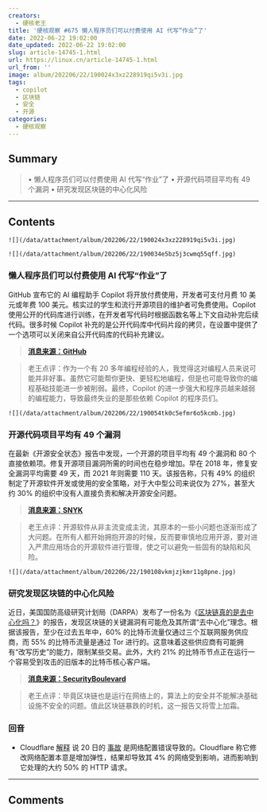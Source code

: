 ```yaml
---
creators:
  - 硬核老王
title: '硬核观察 #675 懒人程序员们可以付费使用 AI 代写“作业”了'
date: 2022-06-22 19:02:00
date_updated: 2022-06-22 19:02:00
slug: article-14745-1.html
url: https://linux.cn/article-14745-1.html
url_from: ''
image: album/202206/22/190024x3xz228919qi5v3i.jpg
tags:
  - copilot
  - 区块链
  - 安全
  - 开源
categories:
  - 硬核观察
---
```


## Summary

> • 懒人程序员们可以付费使用 AI 代写“作业”了 • 开源代码项目平均有 49 个漏洞 • 研究发现区块链的中心化风险

***

<!-- more -->

## Contents

`![](/data/attachment/album/202206/22/190024x3xz228919qi5v3i.jpg)`

`![](/data/attachment/album/202206/22/190034e5bz5j3cwmq55qff.jpg)`

### 懒人程序员们可以付费使用 AI 代写“作业”了

GitHub 宣布它的 AI 编程助手 Copilot 将开放付费使用，开发者可支付月费 10 美元或年费 100 美元。核实过的学生和流行开源项目的维护者可免费使用。Copilot 使用公开的代码库进行训练，在开发者写代码时根据函数名等上下文自动补完后续代码。很多时候 Copilot 补充的是公开代码库中代码片段的拷贝，在设置中提供了一个选项可以关闭来自公开代码库的代码补充建议。

> 
> **[消息来源：GitHub](https://github.blog/2022-06-21-github-copilot-is-generally-available-to-all-developers/)**
> 
> 
> 

> 
> 老王点评：作为一个有 20 多年编程经验的人，我觉得这对编程人员来说可能并非好事。虽然它可能帮你更快、更轻松地编程，但是也可能导致你的编程基础技能进一步被削弱。最终，Copilot 的进一步强大和程序员越来越弱的编程能力，导致最终失业的是那些依赖 Copilot 的程序员们。
> 
> 
> 

`![](/data/attachment/album/202206/22/190054tk0c5efmr6o5kcmb.jpg)`

### 开源代码项目平均有 49 个漏洞

在最新《开源安全状态》报告中发现，一个开源的项目平均有 49 个漏洞和 80 个直接依赖项。修复开源项目漏洞所需的时间也在稳步增加。早在 2018 年，修复安全漏洞平均需要 49 天，而 2021 年则需要 110 天。该报告称，只有 49% 的组织制定了开源软件开发或使用的安全策略，对于大中型公司来说仅为 27%，甚至大约 30% 的组织中没有人直接负责和解决开源安全问题。

> 
> **[消息来源：SNYK](https://snyk.io/reports/open-source-security/)**
> 
> 
> 

> 
> 老王点评：开源软件从非主流变成主流，其原本的一些小问题也逐渐形成了大问题。在所有人都开始拥抱开源的时候，反而要审慎地应用开源，要对进入严肃应用场合的开源软件进行管理，使之可以避免一些固有的缺陷和风险。
> 
> 
> 

`![](/data/attachment/album/202206/22/190108vkmjzjkmr11g8pne.jpg)`

### 研究发现区块链的中心化风险

近日，美国国防高级研究计划局（DARPA）发布了一份名为《[区块链真的是去中心化吗？](https://assets-global.website-files.com/5fd11235b3950c2c1a3b6df4/62af6c641a672b3329b9a480_Unintended_Centralities_in_Distributed_Ledgers.pdf)》的报告，发现区块链的关键漏洞有可能危及其所谓“去中心化”理念。根据该报告，至少在过去五年中，60% 的比特币流量仅通过三个互联网服务供应商，而 55% 的比特币流量是通过 Tor 进行的。这意味着这些供应商有可能拥有“改写历史”的能力，限制某些交易。此外，大约 21% 的比特币节点正在运行一个容易受到攻击的旧版本的比特币核心客户端。

> 
> **[消息来源：SecurityBoulevard](https://securityboulevard.com/2022/06/are-blockchains-decentralized/)**
> 
> 
> 

> 
> 老王点评：毕竟区块链也是运行在网络上的，算法上的安全并不能解决基础设施不安全的问题。值此区块链暴跌的时机，这一报告又将雪上加霜。
> 
> 
> 

### 回音

* Cloudflare [解释](https://www.bleepingcomputer.com/news/technology/massive-cloudflare-outage-caused-by-network-configuration-error/) 说 20 日的 [事故](https://linux.cn/article-14741-1.html) 是网络配置错误导致的。Cloudflare 称它修改网络配置本意是增加弹性，结果却导致其 4% 的网络受到影响，进而影响到它处理的大约 50% 的 HTTP 请求。

***

## Comments
